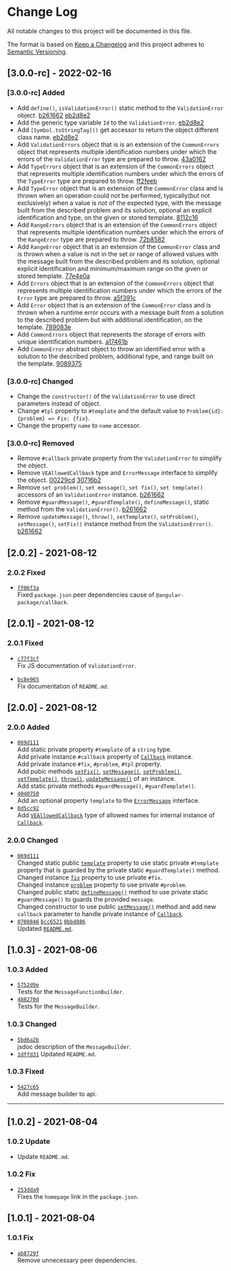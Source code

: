 
# Change Log

All notable changes to this project will be documented in this file.

The format is based on [Keep a Changelog](http://keepachangelog.com/)
and this project adheres to [Semantic Versioning](http://semver.org/).

## [3.0.0-rc] - 2022-02-16

### [3.0.0-rc] Added

- Add `define()`, `isValidationError()` static method to the `ValidationError` object. [b261662] [eb2d8e2]
- Add the generic type variable `Id` to the `ValidationError`. [eb2d8e2]
- Add `[Symbol.toStringTag]()` get accessor to return the object different class name. [eb2d8e2]
- Add `ValidationErrors` object that is is an extension of the `CommonErrors` object that represents multiple identification numbers under which the errors of the `ValidationError` type are prepared to throw. [43a0162]
- Add `TypeErrors` object that is an extension of the `CommonErrors` object that represents multiple identification numbers under which the errors of the `TypeError` type are prepared to throw. [ff2feeb]
- Add `TypeError` object that is an extension of the `CommonError` class and is thrown when an operation could not be performed, typically(but not exclusively) when a value is not of the expected type, with the message built from the described problem and its solution, optional an explicit identification and type, on the given or stored template. [8112c16]
- Add `RangeErrors` object that is an extension of the `CommonErrors` object that represents multiple identification numbers under which the errors of the `RangeError` type are prepared to throw. [72b8582]
- Add `RangeError` object that is an extension of the `CommonError` class and is thrown when a value is not in the set or range of allowed values with the message built from the described problem and its solution, optional explicit identification and minimum/maximum range on the given or stored template. [77e4e0a]
- Add `Errors` object that is an extension of the `CommonErrors` object that represents multiple identification numbers under which the errors of the `Error` type are prepared to throw. [a5f391c]
- Add `Error` object that is an extension of the `CommonError` class and is thrown when a runtime error occurs with a message built from a solution to the described problem but with additional identification, on the template. [789083e]
- Add `CommonErrors` object that represents the storage of errors with unique identification numbers. [a17461b]
- Add `CommonError` abstract object to throw an identified error with a solution to the described problem, additional type, and range built on the template. [9089375]

### [3.0.0-rc] Changed

- Change the `constructor()` of the `ValidationError` to use direct parameters instead of object.
- Change `#tpl` property to `#template` and the default value to `Problem{id}: {problem} => Fix: {fix}`.
- Change the property `name` to `name` accessor.

### [3.0.0-rc] Removed

- Remove `#callback` private property from the `ValidationError` to simplify the object.
- Remove `VEAllowedCallback` type and `ErrorMessage` interface to simplify the object. [00229cd] [30716b2]
- Remove `set problem()`, `set message()`, `set fix()`, `set template()` accessors of an `ValidationError` instance. [b261662]
- Remove `#guardMessage()`, `#guardTemplate()`, `defineMessage()`,  static method from the `ValidationError()`. [b261662]
- Remove `updateMessage()`, `throw()`, `setTemplate()`, `setProblem()`, `setMessage()`, `setFix()` instance method from the `ValidationError()`. [b261662]

[eb2d8e2]: https://github.com/angular-package/error/commit/eb2d8e243ff6ee5f44fd00e4d462d2b2c175702a
[b261662]: https://github.com/angular-package/error/commit/b2616625bb80790f97da9138f75305ceb3c55af2
[30716b2]: https://github.com/angular-package/error/commit/30716b22970218bb4745d0482908e55138467833
[00229cd]: https://github.com/angular-package/error/commit/00229cda3f116766df5d1872519184332ee0402d
[43a0162]: https://github.com/angular-package/error/commit/43a01628af2a73aa428d7d6bcb48e9c3a1c755f3
[ff2feeb]: https://github.com/angular-package/error/commit/ff2feebe48fdb1b3f8bfe3c58cedc09c8b6402df
[8112c16]: https://github.com/angular-package/error/commit/8112c166a2a7848b166bd4a45996f6e24b42862e
[72b8582]: https://github.com/angular-package/error/commit/72b8582f848075c27bd97ae8a05bed29c287ffd9
[77e4e0a]: https://github.com/angular-package/error/commit/77e4e0a3760150a515f3a59b5efd5c779221427e
[a5f391c]: https://github.com/angular-package/error/commit/a5f391cbdb3a9a756b0f730bdc3c63232889ce0b
[789083e]: https://github.com/angular-package/error/commit/789083e5c79d6ee0f1f098bcc5a352a8dccf939b
[a17461b]: https://github.com/angular-package/error/commit/15a40397a17461bbd735079c3544c4c44f7b3f45
[9089375]: https://github.com/angular-package/error/commit/908937597024576ad5d47fd1f1af652c1a2cc265

## [2.0.2] - 2021-08-12

### 2.0.2 Fixed

- [`ff06f3a`][ff06f3a]  
  Fixed `package.json` peer dependencies cause of `@angular-package/callback`. 

[ff06f3a]: https://github.com/angular-package/error/commit/ff06f3ae1b5c922c7605a7fb6301dd238b9e1b7a

## [2.0.1] - 2021-08-12

### 2.0.1 Fixed

- [`c77f3cf`][c77f3cf]  
  Fix JS documentation of `ValidationError`.  

- [`bc8e965`][bc8e965]  
  Fix documentation of `README.md`.  

[c77f3cf]: https://github.com/angular-package/error/commit/c77f3cfc8f7958dbfa29022d2e564d6095c2dc65
[bc8e965]: https://github.com/angular-package/error/commit/bc8e9653bd5e5546f2a3df2d6d6f18bcefea192b

## [2.0.0] - 2021-08-12

### 2.0.0 Added

- [`069d111`][069d111]  
  Add static private property `#template` of a `string` type.  
  Add private instance `#callback` property of [`Callback`][package-callback] instance.  
  Add private instance `#fix`,  `#problem`, `#tpl` property.  
  Add pubic methods [`setFix()`][error-method-setfix], [`setMessage()`][error-method-setmessage], [`setProblem()`][error-method-setproblem], [`setTemplate()`][error-method-settemplate], [`throw()`][error-method-throw], [`updateMessage()`][error-method-updatemssage] of an instance.  
  Add static private methods `#guardMessage()`, `#guardTemplate()`.  
- [`4040750`][4040750]  
  Add an optional property `template` to the [`ErrorMessage`][error-interface-errormessage] interface.
- [`0d5cc92`][0d5cc92]  
  Add [`VEAllowedCallback`][error-type-veallowedcallback] type of allowed names for internal instance of [`Callback`][package-callback].

[069d111]: https://github.com/angular-package/error/commit/069d111220b63c2d2cdbffa499f3588121f14e16
[4040750]: https://github.com/angular-package/error/commit/40407503893484874e588b8b5b42c6e40a5fc3ab
[0d5cc92]: https://github.com/angular-package/error/commit/0d5cc920b7e5c750f77099580ec2f53070d3cac7

### 2.0.0 Changed

- [`069d111`][069d111]  
  Changed static public [`template`][error-static-template] property to use static private `#template` property that is guarded by the private static `#guardTemplate()` method.  
  Changed instance [`fix`][error-property-fix] property to use private `#fix`.  
  Changed instance [`problem`][error-property-problem] property to use private `#problem`.  
  Changed public static [`defineMessage()`][error-method-static-definemessage] method to use private static `#guardMessage()` to guards the provided `message`.  
  Changed constructor to use public [`setMessage()`][error-method-setmessage] method and add new `callback` parameter to handle private instance of [`Callback`][package-callback].  
- [`0708846`][0708846] [`bcc6521`][bcc6521] [`0bbd886`][0bbd886]  
  Updated [`README.md`](https://github.com/angular-package/error#readme).

[0bbd886]: https://github.com/angular-package/error/commit/0bbd88630e0a695ab4865903c83bda7b2e56dfef
[bcc6521]: https://github.com/angular-package/error/commit/bcc652139613a7f8ef721cd12bc076fde3edadb8
[0708846]: https://github.com/angular-package/error/commit/0708846f6bc3de0fa080e5f58fa4a36adfcb7dcd

## [1.0.3] - 2021-08-06

### 1.0.3 Added

- [`5752d9e`][5752d9e]  
  Tests for the `MessageFunctionBuilder`.
- [`488270d`][488270d]  
  Tests for the `MessageBuilder`.

[5752d9e]: https://github.com/angular-package/error/commit/5752d9e7b3631dcca0d6945e25a92d1fdfb9eee3
[488270d]: https://github.com/angular-package/error/commit/488270d4c88f8575c8289022559e4f8ce1de828b

### 1.0.3 Changed

- [`5bd6a2b`][5bd6a2b]  
  jsdoc description of the `MessageBuilder`.
- [`1dffd31`][1dffd31]
  Updated `README.md`.

[5bd6a2b]: https://github.com/angular-package/error/commit/5bd6a2bf8dc98db6666f8d84bb28771357f17105
[1dffd31]: https://github.com/angular-package/error/commit/1dffd31ab4db736a4f583ac4d3c1994c92da92ea

### 1.0.3 Fixed

- [`5427c65`][5427c65]  
  Add message builder to api.

[5427c65]: https://github.com/angular-package/error/commit/5427c6585ddebe01bc6e3733425e07b924ec0ca6

----

## [1.0.2] - 2021-08-04

### 1.0.2 Update

- Update `README.md`.

### 1.0.2 Fix

- [`253dda9`][253dda9]  
  Fixes the `homepage` link in the `package.json`.

[253dda9]: https://github.com/angular-package/error/commit/253dda9b0cd14d7766f7ac3da33e4aaf35af1193

## [1.0.1] - 2021-08-04

### 1.0.1 Fix

- [`ab8729f`][ab8729f]  
  Remove unnecessary peer dependencies.

[ab8729f]: https://github.com/angular-package/error/commit/ab8729f3627d63729326ddfd354296c2ae800c33

[error-method-static-definemessage]: https://github.com/angular-package/error#validationerrordefinemessage

[error-method-setfix]: https://github.com/angular-package/error#validationerrorprototypesetfix
[error-method-setmessage]: https://github.com/angular-package/error#validationerrorprototypesetmessage
[error-method-setproblem]: https://github.com/angular-package/error#validationerrorprototypesetproblem
[error-method-settemplate]: https://github.com/angular-package/error#validationerrorprototypesettemplate
[error-method-throw]: https://github.com/angular-package/error#validationerrorprototypethrow
[error-method-updatemssage]: https://github.com/angular-package/error#validationerrorprototypeupdatemssage

[error-static-template]: https://github.com/angular-package/error#validationerrortemplate
[error-type-veallowedcallback]: https://github.com/angular-package/error#veallowedcallback
[error-interface-errormessage]: https://github.com/angular-package/error#errormessage

[package-callback]: https://github.com/angular-package/callback

[error-property-fix]: https://github.com/angular-package/error#validationerrorprototypefix
[error-property-message]: https://github.com/angular-package/error#validationerrorprototypemessage
[error-property-problem]: https://github.com/angular-package/error#validationerrorprototypeproblem